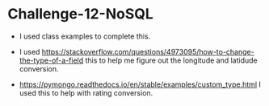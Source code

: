 # Challenge-12-NoSQL

* I used class examples to complete this.

* I used https://stackoverflow.com/questions/4973095/how-to-change-the-type-of-a-field this to help me figure out the longitude and latidude conversion.

* https://pymongo.readthedocs.io/en/stable/examples/custom_type.html I used this to help with rating conversion.
